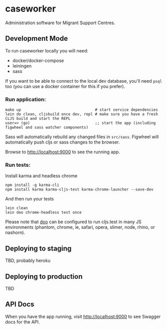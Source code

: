 # caseworker

Administration software for Migrant Support Centres.

## Development Mode

To run caseworker locally you will need:

 * docker/docker-compose
 * leiningen
 * sass

If you want to be able to connect to the local dev database, you'll need `psql` too (you can use a docker container for this if you prefer).

### Run application:

```
make up                                 # start service dependencies
lein do clean, cljsbuild once dev, repl # make sure you have a fresh CLJS build and start the REPL
user=> (go)                             ;; start the app (including figwheel and sass watcher components)
```

Sass will automatically rebuild any changed files in `src/sass`.
Figwheel will automatically push cljs or sass changes to the browser.

Browse to [http://localhost:9000](http://localhost:9000) to see the running app.

### Run tests:

Install karma and headless chrome

```
npm install -g karma-cli
npm install karma karma-cljs-test karma-chrome-launcher --save-dev
```

And then run your tests

```
lein clean
lein doo chrome-headless test once
```

Please note that [doo](https://github.com/bensu/doo) can be configured to run cljs.test in many JS environments (phantom, chrome, ie, safari, opera, slimer, node, rhino, or nashorn).

## Deploying to staging

TBD, probably heroku

## Deploying to production

TBD

## API Docs

When you have the app running, visit [http://localhost:9000](http://localhost:9000) to see Swagger docs for the API.
